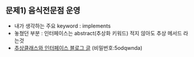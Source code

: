 ## 문제1) 음식전문점 운영

- 내가 생각하는 주요 keyword : implements
- 놓쳤던 부분 : 인터페이스는 abstract(추상화 키워드) 적지 않아도 추상 메서드 라는것
- [추상클래스와 인터페이스 블로그 글](https://everyday-com-eat.tistory.com/31) (비밀번호:5odqwnda)